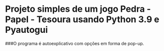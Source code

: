 # Projeto simples de um jogo Pedra - Papel - Tesoura usando Python 3.9 e Pyautogui

###O programa é autoexplicativo com opções em forma de pop-up.